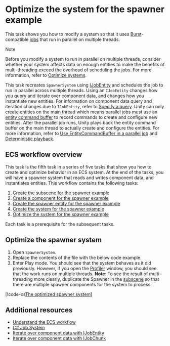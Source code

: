 # Optimize the system for the spawner example

This task shows you how to modify a system so that it uses [Burst](https://docs.unity3d.com/Packages/com.unity.burst@latest/index.html)-compatible [jobs](xref:JobSystem) that run in parallel on multiple threads.

> [!NOTE]
> Before you modify a system to run in parallel on multiple threads, consider whether your system affects data on enough entities to make the benefits of multi-threading exceed the overhead of scheduling the jobs. For more information, refer to [Optimize systems](ecs-workflow-intro.md#optimize-systems).

This task recreates `SpawnerSystem` using [IJobEntity](xref:Unity.Entities.IJobEntity) and schedules the job to run in parallel across multiple threads. Using an `IJobEntity` changes how you query and iterate over component data, and changes how you instantiate new entities. For information on component data query and iteration changes due to `IJobEntity`, refer to [Specify a query](iterating-data-ijobentity.md#specify-a-query). Unity can only create entities on the main thread which means parallel jobs must use an [entity command buffer](systems-entity-command-buffers.md) to record commands to create and configure new entities. After the parallel job runs, Unity plays back the entity command buffer on the main thread to actually create and configure the entities. For more information, refer to [Use EntityCommandBuffer in a parallel job](systems-entity-command-buffers.md#use-entitycommandbuffer-in-a-parallel-job) and [Deterministic playback](systems-entity-command-buffers.md#deterministic-playback).

## ECS workflow overview

This task is the fifth task in a series of five tasks that show you how to create and optimize behavior in an ECS system. At the end of the tasks, you will have a spawner system that reads and writes component data, and instantiates entities. This workflow contains the following tasks:

1. [Create the subscene for the spawner example](ecs-workflow-scene.md)
2. [Create a component for the spawner example](ecs-workflow-create-components.md)
3. [Create the spawner entity for the spawner example](ecs-workflow-create-entities.md)
4. [Create the system for the spawner example](ecs-workflow-create-systems.md)
5. [Optimize the system for the spawner example](ecs-workflow-optimize-systems.md)

Each task is a prerequisite for the subsequent tasks.

## Optimize the spawner system

1. Open `SpawnerSystem`.
2. Replace the contents of the file with the below code example.
3. Enter Play mode. You should see that the system behaves as it did previously. However, if you open the [Profiler](xref:Profiler) window, you should see that the work runs on multiple threads. **Note**: To see the result of multi-threading more clearly, duplicate the Spawner in the [subscene](conversion-subscenes.md) so that there are multiple spawner components for the system to process.

[!code-cs[The optimized spawner system](../DocCodeSamples.Tests/SpawnerSystemOptimizedExample.cs#example)]

## Additional resources

- [Understand the ECS workflow](ecs-workflow-intro.md)
- [C# Job System](xref:JobSystem)
- [Iterate over component data with IJobEntity](iterating-data-ijobentity.md)
- [Iterate over component data with IJobChunk](iterating-data-ijobchunk.md)
